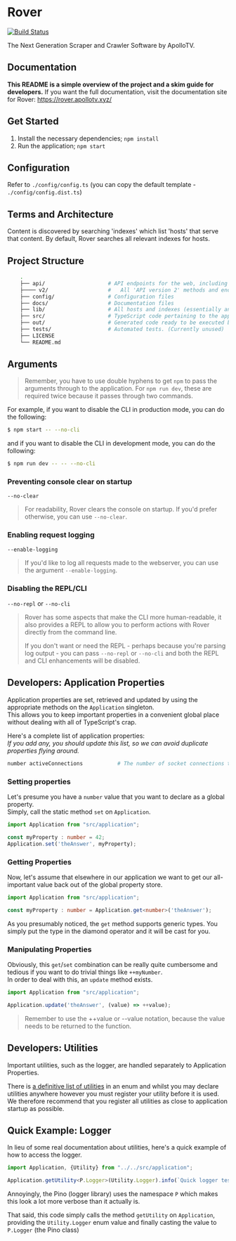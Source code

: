 # Rover
[![Build Status](https://travis-ci.com/ApolloTVofficial/Rover.svg?branch=master)](https://travis-ci.com/ApolloTVofficial/Rover)

The Next Generation Scraper and Crawler Software by ApolloTV.

## Documentation
**This README is a simple overview of the project and a skim guide for developers.**
If you want the full documentation, visit the documentation site for Rover: https://rover.apollotv.xyz/

## Get Started
1. Install the necessary dependencies; `npm install`
2. Run the application; `npm start`

## Configuration
Refer to `./config/config.ts` (you can copy the default template - `./config/config.dist.ts`)

## Terms and Architecture
Content is discovered by searching 'indexes' which list 'hosts' that serve that content. By default, Rover searches all relevant indexes for hosts.

## Project Structure
```bash
    .
    ├── api/                    # API endpoints for the web, including socket APIs.
    ├──── v2/                   #   All 'API version 2' methods and endpoints go here.
    ├── config/                 # Configuration files
    ├── docs/                   # Documentation files
    ├── lib/                    # All hosts and indexes (essentially anything pertaining to third parties goes here).
    ├── src/                    # TypeScript code pertaining to the application itself.
    ├── out/                    # Generated code ready to be executed by the JavaScript interpreter.
    ├── tests/                  # Automated tests. (Currently unused)
    ├── LICENSE
    └── README.md
```

## Arguments
> Remember, you have to use double hyphens to get `npm` to pass the arguments through to the application.
> For `npm run dev`, these are required twice because it passes through two commands.

For example, if you want to disable the CLI in production mode, you can do the following:
```bash
$ npm start -- --no-cli
```

and if you want to disable the CLI in development mode, you can do the following:
```bash
$ npm run dev -- -- --no-cli
```

### Preventing console clear on startup
`--no-clear`

> For readability, Rover clears the console on startup. If you'd prefer otherwise, you can use `--no-clear`.

### Enabling request logging
`--enable-logging`

> If you'd like to log all requests made to the webserver, you can use the argument `--enable-logging`.

### Disabling the REPL/CLI
`--no-repl` or `--no-cli`

> Rover has some aspects that make the CLI more human-readable, it also provides a REPL to allow you to perform actions with Rover directly from the command line.
> 
>If you don't want or need the REPL - perhaps because you're parsing log output - you can pass `--no-repl` or `--no-cli` and both the REPL and CLI enhancements will be disabled.

## Developers: Application Properties
Application properties are set, retrieved and updated by using the appropriate methods on the `Application` singleton.  
This allows you to keep important properties in a convenient global place without dealing with all of TypeScript's crap.

Here's a complete list of application properties:  
_If you add any, you should update this list, so we can avoid duplicate properties flying around._
```bash
number activeConnections           # The number of socket connections that are currently open with the server.
```

### Setting properties
Let's presume you have a `number` value that you want to declare as a global property.  
Simply, call the static method `set` on `Application`.
```typescript
import Application from "src/application";

const myProperty : number = 42;
Application.set('theAnswer', myProperty);
```

### Getting Properties
Now, let's assume that elsewhere in our application we want to get our all-important value back out of the global property store.
```typescript
import Application from "src/application";

const myProperty : number = Application.get<number>('theAnswer');
```
As you presumably noticed, the `get` method supports generic types. You simply put the type in the diamond operator and it will be cast for you.

### Manipulating Properties
Obviously, this `get`/`set` combination can be really quite cumbersome and tedious if you want to do trivial things like `++myNumber`.  
In order to deal with this, an `update` method exists.
```typescript
import Application from "src/application";

Application.update('theAnswer', (value) => ++value);
```
> Remember to use the ++value or --value notation, because the value needs to be returned to the function.

## Developers: Utilities
Important utilities, such as the logger, are handled separately to Application Properties.

There is [a definitive list of utilities](src/application.ts) in an enum and whilst you may declare utilities anywhere however you must register your utility before it is used. We therefore recommend that you register all utilities as close to application startup as possible.

## Quick Example: Logger
In lieu of some real documentation about utilities, here's a quick example of how to access the logger.
```typescript
import Application, {Utility} from "../../src/application";

Application.getUtility<P.Logger>(Utility.Logger).info(`Quick logger test!`);
```
Annoyingly, the Pino (logger library) uses the namespace `P` which makes this look a lot more verbose than it actually is.  

That said, this code simply calls the method `getUtility` on `Application`, providing the `Utility.Logger` enum value and finally casting the value to `P.Logger` (the Pino class)
